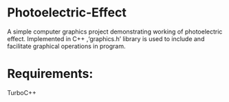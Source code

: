 # Photoelectric-Effect
A simple computer graphics project demonstrating working of photoelectric effect. Implemented in C++ ,‘graphics.h’ library is used to include and facilitate graphical operations in program.

# Requirements:
   TurboC++
